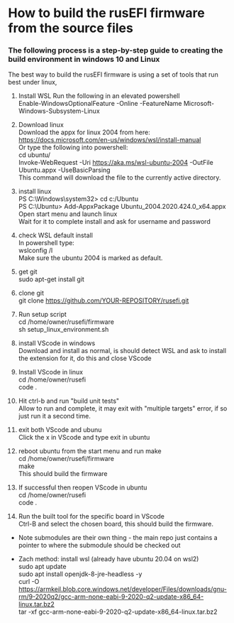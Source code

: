 # How to build the rusEFI firmware from the source files  

### The following process is a step-by-step guide to creating the build environment in windows 10 and Linux  

The best way to build the rusEFI firmware is using a set of tools that run best under linux, 


1. Install WSL 
Run the following in an elevated powershell  
Enable-WindowsOptionalFeature -Online -FeatureName Microsoft-Windows-Subsystem-Linux  

2. Download linux  
Download the appx for linux 2004 from here:   
https://docs.microsoft.com/en-us/windows/wsl/install-manual  
Or type the following into powershell:  
cd ubuntu/  
Invoke-WebRequest -Uri https://aka.ms/wsl-ubuntu-2004 -OutFile Ubuntu.appx -UseBasicParsing  
This command will download the file to the currently active directory.  

3. install linux   
PS C:\Windows\system32> cd c:/Ubuntu  
PS C:\Ubuntu> Add-AppxPackage Ubuntu_2004.2020.424.0_x64.appx  
Open start menu and launch linux  
Wait for it to complete install and ask for username and password   

4. check WSL default install   
In powershell type:  
wslconfig /l  
Make sure the ubuntu 2004 is marked as default.   

5. get git  
sudo apt-get install git  

6. clone git  
git clone https://github.com/YOUR-REPOSITORY/rusefi.git  

7. Run setup script  
cd /home/owner/rusefi/firmware  
sh setup_linux_environment.sh  

8. install VScode in windows  
Download and install as normal, is should detect WSL and ask to install the extension for it, do this and close VScode  

9. Install VScode in linux  
cd /home/owner/rusefi  
code .  

10. Hit ctrl-b and run "build unit tests"   
Allow to run and complete, it may exit with "multiple targets" error, if so just run it a second time.  

11. exit both VScode and ubunu  
Click the x in VScode and type exit in ubuntu  

12. reboot ubuntu from the start menu and run make  
cd /home/owner/rusefi/firmware  
make  
This should build the firmware  

13. If successful then reopen VScode in ubuntu  
cd /home/owner/rusefi  
code .  

14. Run the built tool for the specific board in VScode  
Ctrl-B and select the chosen board, this should build the firmware.  



- Note submodules are their own thing - the main repo just contains a pointer to where the submodule should be checked out  


- Zach method: 
install wsl (already have ubuntu 20.04 on wsl2)  
sudo apt update  
sudo apt install openjdk-8-jre-headless -y  
curl -O https://armkeil.blob.core.windows.net/developer/Files/downloads/gnu-rm/9-2020q2/gcc-arm-none-eabi-9-2020-q2-update-x86_64-linux.tar.bz2  
tar -xf gcc-arm-none-eabi-9-2020-q2-update-x86_64-linux.tar.bz2  
